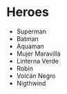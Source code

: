 # Heroes

* Superman
* Batman
* Aquaman
* Mujer Maravilla
* Linterna Verde
* Robin
* Volcán Negro
* Nigthwind
